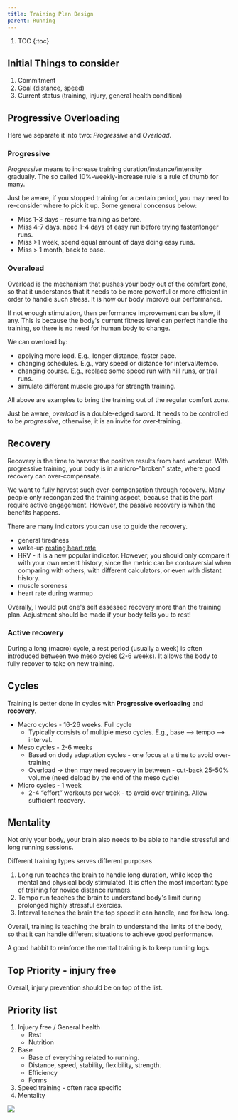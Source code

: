 ```yaml
---
title: Training Plan Design
parent: Running
---
```


1. TOC
{:toc}

## Initial Things to consider

1. Commitment
1. Goal (distance, speed)
1. Current status (training, injury, general health condition)

## Progressive Overloading

Here we separate it into two: *Progressive* and *Overload*.

### Progressive

*Progressive* means to increase training duration/instance/intensity gradually. The so called 10%-weekly-increase rule is a rule of thumb for many.

Just be aware, if you stopped training for a certain period, you may need to re-consider where to pick it up. Some general concensus below:

* Miss 1-3 days - resume training as before.
* Miss 4-7 days, need 1-4 days of easy run before trying faster/longer runs.
* Miss >1 week, spend equal amount of days doing easy runs.
* Miss > 1 month, back to base.

### Overaload

Overload is the mechanism that pushes your body out of the comfort zone, so that it understands that it needs to be more powerful or more efficient in order to handle such stress. It is how our body improve our performance.

If not enough stimulation, then performance improvement can be slow, if any. This is because the body's current fitness level can perfect handle the training, so there is no need for human body to change.

We can overload by:

* applying more load. E.g., longer distance, faster pace.
* changing schedules. E.g., vary speed or distance for interval/tempo.
* changing course. E.g., replace some speed run with hill runs, or trail runs.
* simulate different muscle groups for strength training.

All above are examples to bring the training out of the regular comfort zone.

Just be aware, *overload* is a double-edged sword. It needs to be controlled to be *progressive*, otherwise, it is an invite for over-training.

## Recovery

Recovery is the time to harvest the positive results from hard workout. With progressive training, your body is in a micro-"broken" state, where good recovery can over-compensate.

We want to fully harvest such over-compensation through recovery. Many people only reconganized the training aspect, because that is the part require active engagement. However, the passive recovery is when the benefits happens.

There are many indicators you can use to guide the recovery.

* general tiredness
* wake-up [resting heart rate](heart_rate#Resting_heart_rate)
* HRV - it is a new popular indicator. However, you should only compare it with your own recent history, since the metric can be contraversial when comparing with others, with different calculators, or even with distant history.
* muscle soreness
* heart rate during warmup

Overally, I would put one's self assessed recovery more than the training plan. Adjustment should be made if your body tells you to rest!

### Active recovery

During a long (macro) cycle, a rest period (usually a week) is often introduced between two meso cycles (2-6 weeks). It allows the body to fully recover to take on new training.

## Cycles

Training is better done in cycles with **Progressive overloading** and **recovery**.

* Macro cycles - 16-26 weeks. Full cycle
  * Typically consists of multiple meso cycles. E.g., base --> tempo --> interval.
* Meso cycles - 2-6 weeks
  * Based on dody adaptation cycles - one focus at a time to avoid over-training
  * Overload → then may need recovery in between - cut-back 25-50% volume (need deload by the end of the meso cycle)
* Micro cycles - 1 week
  * 2-4 “effort” workouts per week - to avoid over training. Allow sufficient recovery.

## Mentality

Not only your body, your brain also needs to be able to handle stressful and long running sessions.

Different training types serves different purposes

1. Long run teaches the brain to handle long duration, while keep the mental and physical body stimulated. It is often the most important type of training for novice distance runners.
1. Tempo run teaches the brain to understand body's limit during prolonged highly stressful exercies.
1. Interval teaches the brain the top speed it can handle, and for how long.

Overall, training is teaching the brain to understand the limits of the body, so that it can handle different situations to achieve good performance.

A good habbit to reinforce the mental training is to keep running logs.

## Top Priority - injury free

Overall, injury prevention should be on top of the list.

## Priority list

1. Injuery free / General health
    * Rest
    * Nutrition
1. Base
    * Base of everything related to running.
    * Distance, speed, stability, flexibility, strength.
    * Efficiency
    * Forms
1. Speed training - often race specific
1. Mentality

<img src="https://docs.google.com/drawings/d/e/2PACX-1vQu7oJ4mgo_vTfl25uydfEplGj54e5PIvKvClfXcm3vFmIC1yrUTmnyLQeeALX02_fUU7WgQe1YgO96/pub?w=960&amp;h=720">
